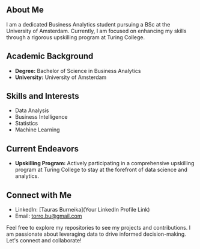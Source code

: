 ## About Me
I am a dedicated Business Analytics student pursuing a BSc at the University of Amsterdam. Currently, I am focused on enhancing my skills through a rigorous upskilling program at Turing College.

## Academic Background
- **Degree:** Bachelor of Science in Business Analytics
- **University:** University of Amsterdam

## Skills and Interests
- Data Analysis
- Business Intelligence
- Statistics
- Machine Learning

## Current Endeavors
- **Upskilling Program:** Actively participating in a comprehensive upskilling program at Turing College to stay at the forefront of data science and analytics.

## Connect with Me
- LinkedIn: [Tauras Burneika](Your LinkedIn Profile Link)
- Email: torro.bu@gmail.com

Feel free to explore my repositories to see my projects and contributions. I am passionate about leveraging data to drive informed decision-making. Let's connect and collaborate!
